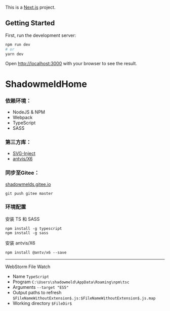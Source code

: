 This is a [Next.js](https://nextjs.org/) project.

## Getting Started

First, run the development server:

```bash
npm run dev
# or
yarn dev
```

Open [http://localhost:3000](http://localhost:3000) with your browser to see the result.
# ShadowmeldHome

### 依赖环境：

- NodeJS & NPM
- Webpack
- TypeScript
- SASS

### 第三方库：

- [SVG-Inject](https://github.com/iconfu/svg-inject)
- [antvis/X6](https://github.com/antvis/X6)

### 同步至Gitee：

[shadowmelds.gitee.io](https://shadowmelds.gitee.io)

```
git push gitee master
```

### 环境配置

安装 TS 和 SASS

```
npm install -g typescript
npm install -g sass
```

安装 antvis/X6

```
npm install @antv/x6 --save
```

---

WebStorm File Watch

- Name `TypeScript`
- Program `C:\Users\shadowmeld\AppData\Roaming\npm\tsc`
- Arguments `--target "ES5"`
- Output paths to refresh `$FileNameWithoutExtension$.js:$FileNameWithoutExtension$.js.map`
- Working directory `$FileDir$`
